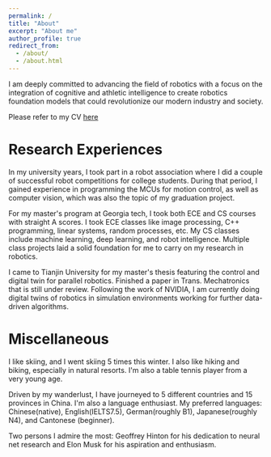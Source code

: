 ```yaml
---
permalink: /
title: "About"
excerpt: "About me"
author_profile: true
redirect_from: 
  - /about/
  - /about.html
---
```


I am deeply committed to advancing the field of robotics with a focus on the integration of cognitive and athletic intelligence to create robotics foundation models that could revolutionize our modern industry and society.

Please refer to my CV [here](http://DavidLXu.github.io/files/Lixin_EN_Resume.pdf)

Research Experiences
===
In my university years, I took part in a robot association where I did a couple of successful robot competitions for college students. During that period, I gained experience in programming the MCUs for motion control, as well as computer vision, which was also the topic of my graduation project.

For my master's program at Georgia tech, I took both ECE and CS courses with straight A scores. I took ECE classes like image processing, C++ programming, linear systems, random processes, etc. My CS classes include machine learning, deep learning, and robot intelligence. Multiple class projects laid a solid foundation for me to carry on my research in robotics.

I came to Tianjin University for my master's thesis featuring the control and digital twin for parallel robotics. Finished a paper in Trans. Mechatronics that is still under review. Following the work of NVIDIA, I am currently doing digital twins of robotics in simulation environments working for further data-driven algorithms.

Miscellaneous
===
I like skiing, and I went skiing 5 times this winter. I also like hiking and biking, especially in natural resorts. I'm also a table tennis player from a very young age.

Driven by my wanderlust, I have journeyed to 5 different countries and 15 provinces in China.
I'm also a language enthusiast. My preferred languages: Chinese(native), English(IELTS7.5), German(roughly B1), Japanese(roughly N4), and Cantonese (beginner).

Two persons I admire the most:  Geoffrey Hinton for his dedication to neural net research and Elon Musk for his aspiration and enthusiasm.

<!--
Projects and Competitions
===
* College Robots Contest of Shandong Province, “Firefighting robot”, Second Prize, October 2019
* Shandong Innovation Competition of Electromechanical Products, “Automatic board inserting machine”, Second Prize, August 2019
* Summer program of Charles University in Prague, Czech Republic, July-August 2019
* The 6th National Undergraduate Engineering Training Integration Ability Competition, Special Prize, June 2019
* The 6th Shandong Undergraduate Engineering Training Integration Ability Competition, First Prize, April 2019
* Designing the material handling robot, January-June 2019,
* Qingdao University Electronic Design Contest, “Smart alarming system”, First Prize, November 2018
* The 2018 University Physics Competition, Silver Medal, November 10-12, 2018
* College Robots Contest of Shandong Province, “Biped robot”, Second Prize, October 2018
* National Computer Rank Examination, Band II, Outstanding, March 2018

Scholarships
===
* National Scholarship, Qingdao University, October 2019.
* First Class Scholarship, Qingdao University, October 2019.
* First Class Scholarship, Qingdao University, April 2019.
* President Scholarship, Qingdao University, November 2018.
* First Class Scholarship, Qingdao University, October 2018.
* First Class Scholarship, Qingdao University, April 2018.

Honors
===
* National Scholarship, Qingdao University, October 2019.
* Excellent League Leader, Qingdao University, April 2020.
* Model Student, Qingdao University, November 2019.
* Excellent League Leader, Qingdao University, May 2019.
* Model Student, Qingdao University, December 2018.
* Excellent League Member, Qingdao University, May 2018.
-->
